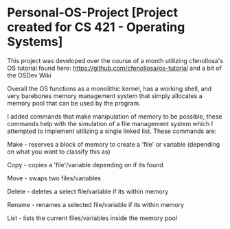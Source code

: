# Personal-OS-Project [Project created for CS 421 - Operating Systems]


This project was developed over the course of a month utilizing cfenollosa's OS tutorial found here: https://github.com/cfenollosa/os-tutorial and a bit of the OSDev Wiki

Overall the OS functions as a monolithic kernel, has a working shell, and very barebones memory management system that simply allocates a memory pool that can be used by the program. 


I added commands that make manipulation of memory to be possible, these commands help with the simulation of a file management system which I attempted to implement utilizing a single linked list. These commands are:

Make - reserves a block of memory to create a 'file' or variable (depending on what you want to classify this as)

Copy - copies a 'file'/variable depending on if its found

Move - swaps two files/variables

Delete - deletes a select file/variable if its within memory

Rename - renames a selected file/variable if its within memory

List - lists the current files/variables inside the memory pool
